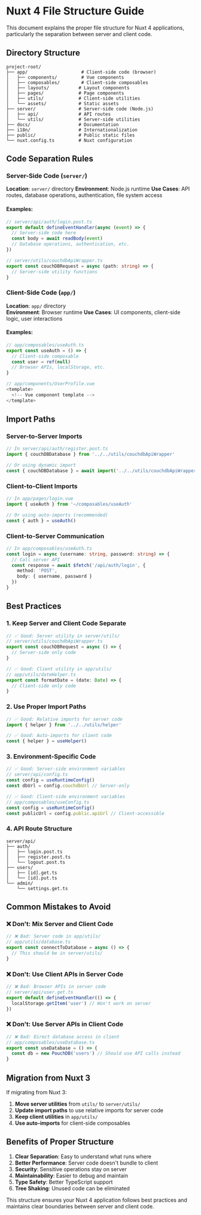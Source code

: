 # Nuxt 4 File Structure Guide

This document explains the proper file structure for Nuxt 4 applications, particularly the separation between server and client code.

## Directory Structure

```
project-root/
├── app/                    # Client-side code (browser)
│   ├── components/         # Vue components
│   ├── composables/        # Client-side composables
│   ├── layouts/           # Layout components
│   ├── pages/             # Page components
│   ├── utils/             # Client-side utilities
│   └── assets/            # Static assets
├── server/                # Server-side code (Node.js)
│   ├── api/               # API routes
│   └── utils/             # Server-side utilities
├── docs/                  # Documentation
├── i18n/                  # Internationalization
├── public/                # Public static files
└── nuxt.config.ts         # Nuxt configuration
```

## Code Separation Rules

### Server-Side Code (`server/`)

**Location**: `server/` directory
**Environment**: Node.js runtime
**Use Cases**: API routes, database operations, authentication, file system access

#### Examples:
```typescript
// server/api/auth/login.post.ts
export default defineEventHandler(async (event) => {
  // Server-side code here
  const body = await readBody(event)
  // Database operations, authentication, etc.
})

// server/utils/couchdbApiWrapper.ts
export const couchDBRequest = async (path: string) => {
  // Server-side utility functions
}
```

### Client-Side Code (`app/`)

**Location**: `app/` directory  
**Environment**: Browser runtime
**Use Cases**: UI components, client-side logic, user interactions

#### Examples:
```typescript
// app/composables/useAuth.ts
export const useAuth = () => {
  // Client-side composable
  const user = ref(null)
  // Browser APIs, localStorage, etc.
}

// app/components/UserProfile.vue
<template>
  <!-- Vue component template -->
</template>
```

## Import Paths

### Server-to-Server Imports

```typescript
// In server/api/auth/register.post.ts
import { couchDBDatabase } from '../../utils/couchdbApiWrapper'

// Or using dynamic import
const { couchDBDatabase } = await import('../../utils/couchdbApiWrapper')
```

### Client-to-Client Imports

```typescript
// In app/pages/login.vue
import { useAuth } from '~/composables/useAuth'

// Or using auto-imports (recommended)
const { auth } = useAuth()
```

### Client-to-Server Communication

```typescript
// In app/composables/useAuth.ts
const login = async (username: string, password: string) => {
  // Call server API
  const response = await $fetch('/api/auth/login', {
    method: 'POST',
    body: { username, password }
  })
}
```

## Best Practices

### 1. Keep Server and Client Code Separate

```typescript
// ✅ Good: Server utility in server/utils/
// server/utils/couchdbApiWrapper.ts
export const couchDBRequest = async () => {
  // Server-side only code
}

// ✅ Good: Client utility in app/utils/
// app/utils/dateHelper.ts
export const formatDate = (date: Date) => {
  // Client-side only code
}
```

### 2. Use Proper Import Paths

```typescript
// ✅ Good: Relative imports for server code
import { helper } from '../../utils/helper'

// ✅ Good: Auto-imports for client code
const { helper } = useHelper()
```

### 3. Environment-Specific Code

```typescript
// ✅ Good: Server-side environment variables
// server/api/config.ts
const config = useRuntimeConfig()
const dbUrl = config.couchdbUrl // Server-only

// ✅ Good: Client-side environment variables
// app/composables/useConfig.ts
const config = useRuntimeConfig()
const publicUrl = config.public.apiUrl // Client-accessible
```

### 4. API Route Structure

```
server/api/
├── auth/
│   ├── login.post.ts
│   ├── register.post.ts
│   └── logout.post.ts
├── users/
│   ├── [id].get.ts
│   └── [id].put.ts
└── admin/
    └── settings.get.ts
```

## Common Mistakes to Avoid

### ❌ Don't: Mix Server and Client Code

```typescript
// ❌ Bad: Server code in app/utils/
// app/utils/database.ts
export const connectToDatabase = async () => {
  // This should be in server/utils/
}
```

### ❌ Don't: Use Client APIs in Server Code

```typescript
// ❌ Bad: Browser APIs in server code
// server/api/user.get.ts
export default defineEventHandler(() => {
  localStorage.getItem('user') // Won't work on server
})
```

### ❌ Don't: Use Server APIs in Client Code

```typescript
// ❌ Bad: Direct database access in client
// app/composables/useDatabase.ts
export const useDatabase = () => {
  const db = new PouchDB('users') // Should use API calls instead
}
```

## Migration from Nuxt 3

If migrating from Nuxt 3:

1. **Move server utilities** from `utils/` to `server/utils/`
2. **Update import paths** to use relative imports for server code
3. **Keep client utilities** in `app/utils/`
4. **Use auto-imports** for client-side composables

## Benefits of Proper Structure

1. **Clear Separation**: Easy to understand what runs where
2. **Better Performance**: Server code doesn't bundle to client
3. **Security**: Sensitive operations stay on server
4. **Maintainability**: Easier to debug and maintain
5. **Type Safety**: Better TypeScript support
6. **Tree Shaking**: Unused code can be eliminated

This structure ensures your Nuxt 4 application follows best practices and maintains clear boundaries between server and client code.
